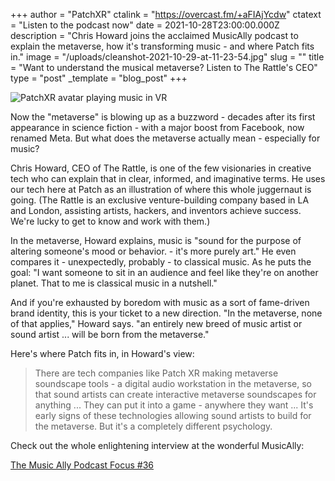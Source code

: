+++
author = "PatchXR"
ctalink = "https://overcast.fm/+aFIAjYcdw"
ctatext = "Listen to the podcast now"
date = 2021-10-28T23:00:00.000Z
description = "Chris Howard joins the acclaimed MusicAlly podcast to explain the metaverse, how it's transforming music - and where Patch fits in."
image = "/uploads/cleanshot-2021-10-29-at-11-23-54.jpg"
slug = ""
title = "Want to understand the musical metaverse? Listen to The Rattle's CEO"
type = "post"
_template = "blog_post"
+++

![PatchXR avatar playing music in VR](/uploads/cleanshot-2021-10-29-at-11-23-54.jpg)

Now the "metaverse" is blowing up as a buzzword - decades after its first appearance in science fiction - with a major boost from Facebook, now renamed Meta. But what does the metaverse actually mean - especially for music?

Chris Howard, CEO of The Rattle, is one of the few visionaries in creative tech who can explain that in clear, informed, and imaginative terms. He uses our tech here at Patch as an illustration of where this whole juggernaut is going. (The Rattle is an exclusive venture-building company based in LA and London, assisting artists, hackers, and inventors achieve success. We're lucky to get to know and work with them.)

In the metaverse, Howard explains, music is "sound for the purpose of altering someone's mood or behavior. - it's more purely art." He even compares it - unexpectedly, probably - to classical music. As he puts the goal: "I want someone to sit in an audience and feel like they're on another planet. That to me is classical music in a nutshell."

And if you're exhausted by boredom with music as a sort of fame-driven brand identity, this is your ticket to a new direction. "In the metaverse, none of that applies," Howard says. "an entirely new breed of music artist or sound artist ... will be born from the metaverse."

Here's where Patch fits in, in Howard's view:

> There are tech companies like Patch XR making metaverse soundscape tools - a digital audio workstation in the metaverse, so that sound artists can create interactive metaverse soundscapes for anything ... They can put it into a game - anywhere they want ... It's early signs of these technologies allowing sound artists to build for the metaverse. But it's a completely different psychology.

Check out the whole enlightening interview at the wonderful MusicAlly:

[The Music Ally Podcast Focus #36](https://overcast.fm/+aFIAjYcdw "Listen now")
